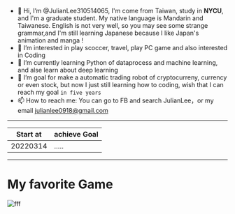- 👋 Hi, I’m @JulianLee310514065, I'm come from Taiwan, study in **NYCU**, and I'm a graduate student. My native language is Mandarin and Taiwanese. English is not very well, so you may see some strange grammar,and I'm still learning Japanese because I like Japan's animation and manga !
- 👀 I’m interested in play scoccer, travel, play PC game and also interested in Coding
- 🌱 I’m currently learning Python of dataprocess and machine learning, and alse learn about deep learning 
- 💞️ I’m goal for make a automatic trading robot of cryptocurreny, currency or even stock, but now I just still learning how to coding, wish that I can reach my goal `in five years`
- 📫 How to reach me: You can go to FB and search JulianLee，or my email julianlee0918@gmail.com

<!---
JulianLee310514065/JulianLee310514065 is a ✨ special ✨ repository because its `README.md` (this file) appears on your GitHub profile.
You can click the Preview link to take a look at your changes.
--->

------
Start at|achieve Goal|
---|---
20220314|.....|

-----

# My favorite Game

![fff](https://lh3.googleusercontent.com/K2soSE_B60US5f06uOTyc8P_5a7RGOH3ZPRhExarkRIbQ0GAD9aWiyRxy54qPW030m3rcrRMjWRcTNtGK1peOhQge6k3xaje5gThg_-HQCMRBFjjH2h56Mi94QxryTiPOTwFqTd3qxD1v3TvXluI3ZPJ54fGVxy0h_K2icGSQMcCNE6aKXgNEIax540y8a4cRsa-ZfJdsNzCrHQbpxMujT7HtnIBMuXzIXNABGebkgQnpC_P6EL6clM9RhUfF4S6SyYfzfc99gBZkDJ7_D2lfmRqSdnt0kv67GtndSU86aRSy2oVs9hdXhcYAMPjW9HNx0L7ZavYtt5Q7m8pqXnykN2ANFs9yBk11Vo3jVmrHwZHUAxC6keHAnUqDRZlCLACqyoKZG_T_1IlhVJ_EYsHOq1iA7UmL7bFGRbGoSDqGBzgXLxjVFS1CW2zR1kK2Zi7NeUKnEhbVzVoX056wNtLvXHhD1OmpB1r4Ie-3DrG-XW6g30V4FPlnKRi6gjRBaZFTkLNBmN6rmGPvlm1pgpf4-aTD1qthCUotNZoxgLsDzWSehQw9nWFO4x35B3xhEwkmlIjhu-Mbu_yEqMsrA5x5GMNoBgST9c8LCjP8KEnmzYKNTj6IBARgeRaFaEBiMpMj-Aoe9530JuSEyVP3Xu_be2imiKgFy4yLyHQ7RRMDV0p4kITmiRhUCklyaSFI5sdQTq2VvABQ4PrlG2s=w1480-h833-no?authuser=0)
